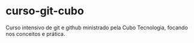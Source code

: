 # curso-git-cubo
Curso intensivo de git e github ministrado pela Cubo Tecnologia, focando nos conceitos e prática.
